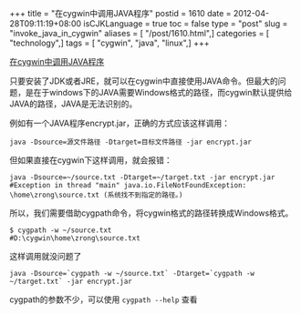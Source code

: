 +++
title = "在cygwin中调用JAVA程序"
postid = 1610
date = 2012-04-28T09:11:19+08:00
isCJKLanguage = true
toc = false
type = "post"
slug = "invoke_java_in_cygwin"
aliases = [ "/post/1610.html",]
categories = [ "technology",]
tags = [ "cygwin", "java", "linux",]
+++


[在cygwin中调用JAVA程序](https://blog.zengrong.net/post/1610.html)

只要安装了JDK或者JRE，就可以在cygwin中直接使用JAVA命令。但最大的问题，是在于windows下的JAVA需要Windows格式的路径，而cygwin默认提供给JAVA的路径，JAVA是无法识别的。

例如有一个JAVA程序encrypt.jar，正确的方式应该这样调用：<!--more-->

```
java -Dsource=源文件路径 -Dtarget=目标文件路径 -jar encrypt.jar
```

但如果直接在cygwin下这样调用，就会报错：

``` shell
java -Dsource=~/source.txt -Dtarget=~/target.txt -jar encrypt.jar
#Exception in thread "main" java.io.FileNotFoundException: \home\zrong\source.txt (系统找不到指定的路径。)
```

所以，我们需要借助cygpath命令，将cygwin格式的路径转换成Windows格式。

``` shell
$ cygpath -w ~/source.txt
#D:\cygwin\home\zrong\source.txt
```

这样调用就没问题了

``` shell
java -Dsource=`cygpath -w ~/source.txt` -Dtarget=`cygpath -w ~/target.txt` -jar encrypt.jar
```

cygpath的参数不少，可以使用 `cygpath --help` 查看
